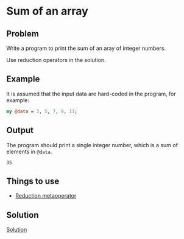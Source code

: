 # Sum of an array

## Problem

Write a program to print the sum of an aray of integer numbers.

Use reduction operators in the solution.

## Example

It is assumed that the input data are hard-coded in the program, for example:

```perl
my @data = 3, 5, 7, 9, 11;
```

## Output

The program should print a single integer number, which is a sum of elements in `@data`.

    35

## Things to use

* [Reduction metaoperator](/metaoperators/reduction-metaoperators)

## Solution

[Solution](solution)
